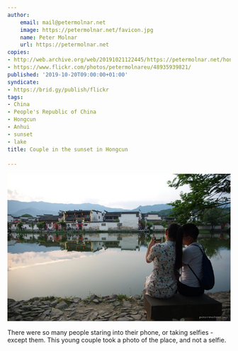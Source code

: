 ```yaml
---
author:
    email: mail@petermolnar.net
    image: https://petermolnar.net/favicon.jpg
    name: Peter Molnar
    url: https://petermolnar.net
copies:
- http://web.archive.org/web/20191021122445/https://petermolnar.net/hongcun-sunset/
- https://www.flickr.com/photos/petermolnareu/48935939821/
published: '2019-10-20T09:00:00+01:00'
syndicate:
- https://brid.gy/publish/flickr
tags:
- China
- People's Republic of China
- Hongcun
- Anhui
- sunset
- lake
title: Couple in the sunset in Hongcun

---
```


![](hongcun-sunset.jpg)

There were so many people staring into their phone, or taking selfies -
except them. This young couple took a photo of the place, and not a
selfie.
